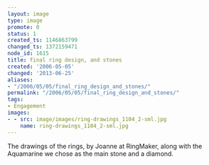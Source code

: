 ```yaml
---
layout: image
type: image
promote: 0
status: 1
created_ts: 1146863799
changed_ts: 1372159471
node_id: 1615
title: final ring design, and stones
created: '2006-05-05'
changed: '2013-06-25'
aliases:
- "/2006/05/05/final_ring_design_and_stones/"
permalink: "/2006/05/05/final_ring_design_and_stones/"
tags:
- Engagement
images:
- - src: image/images/ring-drawings_1104_2-sml.jpg
    name: ring-drawings_1104_2-sml.jpg
---
```

The drawings of the rings, by Joanne at RingMaker,  along with the Aquamarine we chose as the main stone and a diamond.
